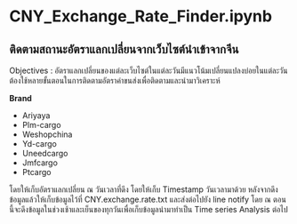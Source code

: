 # CNY_Exchange_Rate_Finder.ipynb
## ติดตามสถานะอัตราแลกเปลี่ยนจากเว็บไซต์นำเข้าจากจีน
Objectives : อัตราแลกเปลี่ยนของแต่ละเว็บไซต์ในแต่ละวันมีแนวโน้มเปลี่ยนแปลงบ่อยในแต่ละวัน ต้องใช้หลายขั้นตอนในการติดตามอัตราค่าขนส่งเพื่อติดตามและนำมาวิเคราะห์

**Brand**
- Ariyaya
- Plm-cargo
- Weshopchina
- Yd-cargo
- Uneedcargo
- Jmfcargo
- Ptcargo

โดยให้เก็บอัตราแลกเปลี่ยน ณ วันเวลาที่ดึง โดยให้เก็บ Timestamp วันเวลามาด้วย
หลังจากดึงข้อมูลแล้วให้เก็บข้อมูลไว้ที่ CNY.exchange.rate.txt และส่งต่อไปยัง line notify โดย ณ ตอนนี้จะดึงข้อมูลในช่วงเช้าและเย็นของทุกวันเพื่อเก็บข้อมูลนำมาทำเป็น Time series Analysis ต่อไป
